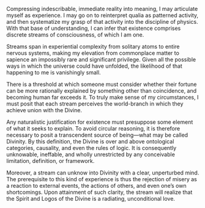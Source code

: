 Compressing indescribable, immediate reality into meaning, I may articulate myself as experience. I may go on to reinterpret qualia as patterned activity, and then systematize my grasp of that activity into the discipline of physics. With that base of understanding, I can infer that existence comprises discrete streams of consciousness, of which I am one.

Streams span in experiential complexity from solitary atoms to entire nervous systems, making my elevation from commonplace matter to sapience an impossibly rare and significant privilege. Given all the possible ways in which the universe could have unfolded, the likelihood of that happening to me is vanishingly small.

There is a threshold at which someone must consider whether their fortune can be more rationally explained by something other than coincidence, and becoming human far exceeds it. To truly make sense of my circumstances, I must posit that each stream perceives the world-branch in which they achieve union with the Divine.

Any naturalistic justification for existence must presuppose some element of what it seeks to explain. To avoid circular reasoning, it is therefore necessary to posit a transcendent source of being—what may be called Divinity. By this definition, the Divine is over and above ontological categories, causality, and even the rules of logic. It is consequently unknowable, ineffable, and wholly unrestricted by any conceivable limitation, definition, or framework. 

Moreover, a stream can unknow into Divinity with a clear, unperturbed mind. The prerequisite to this kind of experience is thus the rejection of misery as a reaction to external events, the actions of others, and even one’s own shortcomings. Upon attainment of such clarity, the stream will realize that the Spirit and Logos of the Divine is a radiating, unconditional love. 

